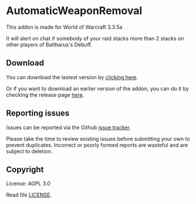 # AutomaticWeaponRemoval

This addon is made for World of Warcraft 3.3.5a

It will alert on chat if somebody of your raid stacks more than 2 stacks on other players of Baltharus's Debuff.

## Download

You can download the lastest version by [clicking here](https://github.com/SecretX33/AutomaticWeaponRemoval/releases/latest/download/AutomaticWeaponRemoval.zip). 

Or if you want to download an earlier version of the addon, you can do it by checking the release page [here](https://github.com/SecretX33/AutomaticWeaponRemoval/releases).

## Reporting issues

Issues can be reported via the Github [issue tracker](https://github.com/SecretX33/AutomaticWeaponRemoval/issues).

Please take the time to review existing issues before submitting your own to
prevent duplicates. Incorrect or poorly formed
reports are wasteful and are subject to deletion.

## Copyright

License: AGPL 3.0

Read file [LICENSE](LICENSE).
